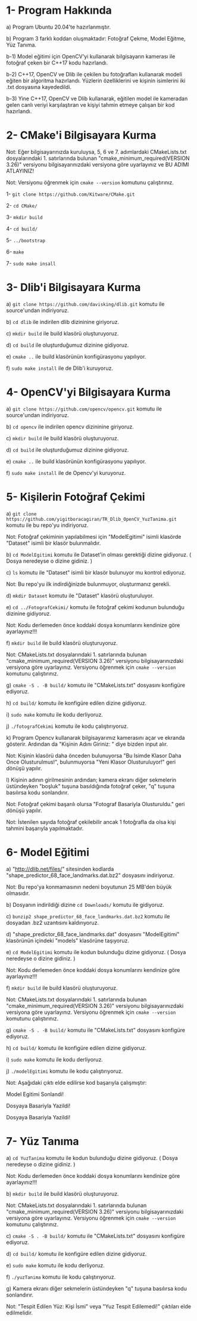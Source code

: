 # 1- Program Hakkında 

a) Program Ubuntu 20.04'te hazırlanmıştır.

b) Program 3 farklı koddan oluşmaktadır: Fotoğraf Çekme, Model Eğitme, Yüz Tanıma.

b-1) Model eğitimi için OpenCV'yi kullanarak bilgisayarın kamerası ile fotoğraf çeken bir C++17 kodu hazırlandı.

b-2) C++17, OpenCV ve Dlib ile çekilen bu fotoğrafları kullanarak modeli eğiten bir algoritma hazırlandı. Yüzlerin özelliklerini ve kişinin isimlerini iki .txt dosyasına kayededildi.

b-3) Yine C++17, OpenCV ve Dlib kullanarak, eğitilen model ile kameradan gelen canlı veriyi karşılaştıran ve kişiyi tahmin etmeye çalışan bir kod hazırlandı.

# 2- CMake'i Bilgisayara Kurma

Not: Eğer bilgisayarınızda kuruluysa, 5, 6 ve 7. adımlardaki CMakeLists.txt dosyalarındaki 1. satırlarında bulunan "cmake_minimum_required(VERSION 3.26)" versiyonu bilgisayarınızdaki versiyona göre uyarlayınız ve BU ADIMI ATLAYINIZ!

Not: Versiyonu öğrenmek için `cmake --version` komutunu çalıştırınız.

1-  `git clone https://github.com/Kitware/CMake.git`

2- `cd CMake/`

3- `mkdir build`

4- `cd build/`

5- `../bootstrap`

6- `make`

7- `sudo make insall`

# 3- Dlib'i Bilgisayara Kurma

a) `git clone https://github.com/davisking/dlib.git` komutu ile source'undan indiriyoruz.

b) `cd dlib` ile indirilen dlib dizininine giriyoruz.

c) `mkdir build` ile build klasörü oluşturuyoruz.

d) `cd build` ile oluşturduğumuz dizinine gidiyoruz.

e) `cmake ..` ile build klasörünün konfigürasyonu yapılıyor.

f) `sudo make install` ile de Dlib'i kuruyoruz.

# 4- OpenCV'yi Bilgisayara Kurma

a) `git clone https://github.com/opencv/opencv.git` komutu ile source'undan indiriyoruz.

b) `cd opencv` ile indirilen opencv dizininine giriyoruz.

c) `mkdir build` ile build klasörü oluşturuyoruz.

d) `cd build` ile oluşturduğumuz dizinine gidiyoruz.

e) `cmake ..` ile build klasörünün konfigürasyonu yapılıyor.

f) `sudo make install` ile de Opencv'yi kuruyoruz.

# 5- Kişilerin Fotoğraf Çekimi

a) `git clone https://github.com/yigitboracagiran/TR_Dlib_OpenCV_YuzTanima.git` komutu ile bu repo'yu indiriyoruz.

Not: Fotoğraf çekiminin yapılabilmesi için "ModelEgitimi" isimli klasörde "Dataset" isimli bir klasör bulunmalıdır. 

b) `cd ModelEgitimi` komutu ile Dataset'in olması gerektiği dizine gidiyoruz. ( Dosya neredeyse o dizine gidiniz. )

c) `ls` komutu ile "Dataset" isimli bir klasör bulunuyor mu kontrol ediyoruz.

Not: Bu repo'yu ilk indirdiğinizde bulunmuyor, oluşturmanız gerekli.

d) `mkdir Dataset` komutu ile "Dataset" klasörü oluşturuluyor.

e) `cd ../FotografCekimi/` komutu ile fotoğraf çekimi kodunun bulunduğu dizinine gidiyoruz.

Not: Kodu derlemeden önce koddaki dosya konumlarını kendinize göre ayarlayınız!!!

f) `mkdir build` ile build klasörü oluşturuyoruz.

Not: CMakeLists.txt dosyalarındaki 1. satırlarında bulunan "cmake_minimum_required(VERSION 3.26)" versiyonu bilgisayarınızdaki versiyona göre uyarlayınız. Versiyonu öğrenmek için `cmake --version` komutunu çalıştırınız.

g) `cmake -S . -B build/` komutu ile "CMakeLists.txt" dosyasını konfigüre ediyoruz.

h) `cd build/` komutu ile konfigüre edilen dizine gidiyoruz.

i) `sudo make` komutu ile kodu derliyoruz.

j) `./fotografCekimi` komutu ile kodu çalıştırıyoruz.

k) Program Opencv kullanarak bilgisayarımız kamerasını açar ve ekranda gösterir. Ardından da "Kişinin Adını Giriniz: " diye bizden input alır.

Not: Kişinin klasörü daha önceden bulunuyorsa "Bu Isimde Klasor Daha Once Olusturulmus!", bulunmuyorsa "Yeni Klasor Olusturuluyor!" geri dönüşü yapılır.

l) Kişinin adının girilmesinin ardından; kamera ekranı diğer sekmelerin üstündeyken "boşluk" tuşuna basıldığında fotoğraf çeker, "q" tuşuna basılırsa kodu sonlandırır.

Not: Fotoğraf çekimi başarılı olursa "Fotograf Basariyla Olusturuldu." geri dönüşü yapılır.

Not: İstenilen sayıda fotoğraf çekilebilir ancak 1 fotoğrafla da olsa kişi tahmini başarıyla yapılmaktadır.

# 6- Model Eğitimi

a) "http://dlib.net/files/" sitesinden kodlarda "shape_predictor_68_face_landmarks.dat.bz2" dosyasını indiriyoruz.

Not: Bu repo'ya konmamasının nedeni boyutunun 25 MB'den büyük olmasıdır.

b) Dosyanın indirildiği dizine `cd Downloads/` komutu ile gidiyoruz.

c) `bunzip2 shape_predictor_68_face_landmarks.dat.bz2` komutu ile dosyadan .bz2 uzantısını kaldırıyoruz.

d) "shape_predictor_68_face_landmarks.dat" dosyasını "ModelEgitimi" klasörünün içindeki "models" klasörüne taşıyoruz.

e) `cd ModelEgitimi` komutu ile kodun bulunduğu dizine gidiyoruz. ( Dosya neredeyse o dizine gidiniz. )

Not: Kodu derlemeden önce koddaki dosya konumlarını kendinize göre ayarlayınız!!!

f) `mkdir build` ile build klasörü oluşturuyoruz.

Not: CMakeLists.txt dosyalarındaki 1. satırlarında bulunan "cmake_minimum_required(VERSION 3.26)" versiyonu bilgisayarınızdaki versiyona göre uyarlayınız. Versiyonu öğrenmek için `cmake --version` komutunu çalıştırınız.

g) `cmake -S . -B build/` komutu ile "CMakeLists.txt" dosyasını konfigüre ediyoruz.

h) `cd build/` komutu ile konfigüre edilen dizine gidiyoruz.

i) `sudo make` komutu ile kodu derliyoruz.

j) `./modelEgitimi` komutu ile kodu çalıştırıyoruz.

Not: Aşağıdaki çıktı elde edilirse kod başarıyla çalışmıştır:

Model Egitimi Sonlandi!

Dosyaya Basariyla Yazildi!

Dosyaya Basariyla Yazildi!

# 7- Yüz Tanıma

a) `cd YuzTanima` komutu ile kodun bulunduğu dizine gidiyoruz. ( Dosya neredeyse o dizine gidiniz. )

Not: Kodu derlemeden önce koddaki dosya konumlarını kendinize göre ayarlayınız!!!

b) `mkdir build` ile build klasörü oluşturuyoruz.

Not: CMakeLists.txt dosyalarındaki 1. satırlarında bulunan "cmake_minimum_required(VERSION 3.26)" versiyonu bilgisayarınızdaki versiyona göre uyarlayınız. Versiyonu öğrenmek için `cmake --version` komutunu çalıştırınız.

c) `cmake -S . -B build/` komutu ile "CMakeLists.txt" dosyasını konfigüre ediyoruz.

d) `cd build/` komutu ile konfigüre edilen dizine gidiyoruz.

e) `sudo make` komutu ile kodu derliyoruz.

f) `./yuzTanima` komutu ile kodu çalıştırıyoruz.

g) Kamera ekranı diğer sekmelerin üstündeyken "q" tuşuna basılırsa kodu sonlandırır. 

Not: "Tespit Edilen Yüz: Kişi İsmi" veya "Yuz Tespit Edilemedi!" çıktıları elde edilmelidir.
